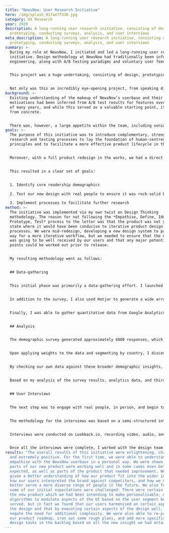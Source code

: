 ```yaml
---
title: "NewsNow: User Research Initiative"
hero: /img/splash_81fae7f330.jpg
category: UX Research
year: 2020
description: A long-running user research initiative, consisting of design,
  prototyping, conducting surveys, analysis, and user interviews
meta_description: A long-running user research initiative, consisting of design,
  prototyping, conducting surveys, analysis, and user interviews
summary: >-
  During my role at NewsNow, I initiated and led a long-running user research
  initiative. Design methodology at NewsNow had traditionally been informed by
  engineering, along with A/B testing paradigms and voluntary user feedback.


  This project was a huge undertaking, consisting of design, prototyping, conducting surveys, analysis, and user interviews, and collating all of our learnings into both actionable tasks, and updated internal processes around the product lifecycle.


  Not only was this an incredibly eye-opening project, from speaking directly with users such as high-flying corporate professionals from the States, and 3G-wielding teenagers on the streets of Nigeria, to stretching the limits of what hi-fi prototyping is capable of, but it resulted in some fantastic learnings for the entire business.
background: >-
  Existing understanding of the makeup of NewsNow’s userbase and their
  motivations had been inferred from A/B test results for features over a span
  of many years, and while this served as a valuable starting point, it was far
  from concrete. 


  There was, however, a large appetite within the team, including senior management, editorial, and development team members, to better understand our users. Given this appetite, and a product roadmap brimming with large-scale design and development projects, it seemed right to make strides towards uncovering our userbase and giving our users a seat at the table. I put together a plan of action and advocated for human-centred design principles as part of a more efficient and effective product design and development process.
goals: >-
  The purpose of this initiative was to introduce complementary, strength-based
  research and testing processes to lay the foundation of human-centred design
  principles and to facilitate a more effective product lifecycle in the future.


  Moreover, with a full product redesign in the works, we had a direct need to fulfil in terms of testing that design with real people, who were representative of our core userbase demographics. The problem was that we had very limited data on who our core userbase actually was, since no previous research had been done in the company's twenty-five-year history. 


  This resulted in a clear set of goals:


  1. Identify core readership demographics

  2. Test our new design with real people to ensure it was rock-solid before release

  3. Implement processes to facilitate further research
method: >-
  The initiative was implemented via my own twist on Design Thinking
  methodology. The reason for not following the *Empathise, Define, Ideate,
  Prototype, Test* process to the letter was that the product was not yet in a
  state where it would have been conducive to iterative product design
  processes. We were mid-redesign, developing a new design system to pave the
  way for a more iterative workflow, but we needed to ensure that the new design
  was going to be well received by our users and that any major potential pain
  points could be worked out prior to release. 


  My resulting methodology went as follows: 


  ## Data-gathering


  This initial phase was primarily a data-gathering effort. I launched a site-wide demographic survey to a randomly selected subset of users, asking broad questions about people’s interests, usage habits, age, gender, location, and general news reading habits, with the goal of identifying both the general demographic makeup of our existing userbase, as well as NewsNow's place within their news diet. The survey was implemented in Hotjar, and thus I was able to gather additional metadata for each submission, such as from which pages users submitted the survey and information about their device. In addition, Hotjar enabled me to collect responses from users who did not complete the full survey, which proved especially useful in looking for selection/response bias.


  In addition to the survey, I also used Hotjar to generate a wide array of heatmaps, to look more specifically at how users on different topic categories might behave differently from one another.


  Finally, I was able to gather quantitative data from Google Analytics to further understand device/browser/OS distribution, usage habits, and behaviour.


  ## Analysis


  The demographic survey generated approximately 6000 responses, which I exported as a CSV and processed in Google Sheets. I spent a long time sifting through all the responses, slicing the data in various ways, and looking for patterns that might help me to uncover segments within the userbase. As part of this process, I weighted the responses by geography, and device category, using the Google Analytics data from the period of time in which the survey was active as a source of truth from which to calculate weights that could be applied in combination to individual responses.


  Upon applying weights to the data and segmenting by country, I discovered a number of very clear segments within our userbase. Focusing on what were by far the three largest segments; UK, US, and Nigeria, I was able to identify vastly different distributions of age, topical interests, and device usage between the three groups. What was particularly interesting about this was that the demographics in each segment appeared somewhat narrow; we were appealing to specific age ranges and categories of interest in each country that were distinct from one another, and that appeared unlikely to be representative of online news readership demographics as a whole. To validate this, I referenced publicly available data regarding online news readership from [Ofcom](https://www.ofcom.org.uk/__data/assets/pdf_file/0024/116529/news-consumption-2018.pdf), [Pew Research](https://www.pewresearch.org/fact-tank/2019/09/11/key-findings-about-the-online-news-landscape-in-america/), [Statista](https://www.statista.com/statistics/381569/leading-news-and-media-sites-usa-by-share-of-visits/), and [SimilarWeb](https://www.similarweb.com/top-websites/united-states/category/sports). 


  By checking our own data against these broader demographic insights, I was not only able to confirm the boundaries of our users’ segmentation but was also able to identify prominent demographics in the wider population, both in the UK and the US, that were underrepresented in the NewsNow userbase. 


  Based on my analysis of the survey results, analytics data, and third-party data, I was able to craft a handful of personas, representative of our core users. In addition, based on the demographics I had found to be under-represented, I created additional personas, representative of our additional target demographics, with the goal in mind of better serving these demographics and subsequently growing and diversifying the NewsNow userbase. I created a full write-up of my findings, including my methodology, data and charts, sources, and a summary of the results, which I presented to the wider team. 


  ## User Interviews


  The next step was to engage with real people, in person, and begin to build a rapport with the people behind our personas. Through our earlier demographic survey, and through dedicated research participant recruitment services such as UserInterviews.com, we were able to work with users that were representative of all our user personas, from a range of backgrounds; from the UK, US, and Nigeria.


  The methodology for the interviews was based on a semi-structured interview format, which offered a relaxed atmosphere and an opportunity to build a rapport with participants, whilst still ensuring that all our talking points were covered. For the purposes of this round of interviews we had considered creating hi-fi Figma prototypes from our existing designs. However, NewsNow being an engineering-led business meant that we could do one better; we had a working staging site with real data, where our new design system had been implemented in Vue.js, and while it was far away from full feature-parity, it was leagues ahead of a Figma prototype.


  Interviews were conducted on Lookback.io, recording video, audio, and notes, and lasting approximately 30 minutes, for which users were incentivised with Amazon vouchers. I lead all the interviews, with a midweight UI designer observing and keeping notes. The process for each interview was to first understand a bit more about the participant; their interests, hobbies, news-reading habits, and a bit about their day-to-day life, to understand how our product might fit into their day. I would then show them the product, and ask for their first impressions and gut-feelings about the overall look, feel, and utility. Beyond that, participants were free to use and explore the product and were asked to try and vocalise their thoughts and actions as much as possible while they did so. I would answer questions, make notes of potential pain points, and occasionally offer some steer, either to ensure participants were able to cover all the talking points, or to help on the occasion that they got stuck with the prototype or the UX. At the end of each interview, I would sit down with our UI designer for a general recap, to discuss any points of interest, collate notes, and tag certain points of note in the recording. 


  Once all the interviews were complete, I worked with the design team to create a summary of our findings, as well as a highlights reel, containing the most interesting and useful clips of our interview recordings, grouped into categories, to offer colleagues and management a quick glimpse into the responses of our participants.
results: "The overall results of this initiative were enlightening, challenging,
  and extremely positive. For the first time, we were able to understand and
  empathise with the NewsNow userbase in a personal way. We were shown which
  parts of our new product were working well and in some cases even better than
  expected, as well as parts of the product that needed improvement. We were
  given a better understanding of how our product fit into the wider industry,
  how our users interpreted the brand against competitors, and how we might
  better serve a more diverse range of people in the future. We also found that
  some of our initial expectations were challenged: There were certain areas of
  the new product which we had been intending to make personalisable, or using
  algorithms to modulate aspects of the UI based on the user segment being
  served, but in fact we found that our users harmonised on certain aspects of
  the design and that by executing certain aspects of the design well, we would
  negate the need for additional complexity. We were also able to re-prioritise
  our product roadmap, iron out some rough plans, and add more specificity to
  design tasks in the backlog based on all the new insight we had attained."
---
```

